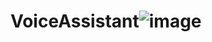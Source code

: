 # VoiceAssistant![image](https://user-images.githubusercontent.com/78811977/172064787-310e4591-4bdd-42b0-aef0-f454bfe7c977.png)
